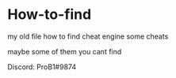 # How-to-find
my old file how to find cheat engine some cheats

maybe some of them  you cant find

Discord: ProB1#9874
